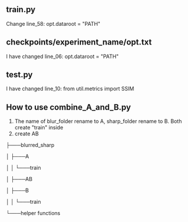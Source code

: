 ## train.py
Change line_58: opt.dataroot = "PATH"

## checkpoints/experiment_name/opt.txt
I have changed line_06: opt.dataroot = "PATH"

## test.py
I have changed line_10: from util.metrics import SSIM

## How to use combine_A_and_B.py
1. The name of blur_folder rename to A, sharp_folder rename to B. Both create "train" inside
2. create AB

├───blurred_sharp

│ ├───A

│ │ └───train

│ ├───AB

│ ├───B

│ │ └───train

└───helper functions

